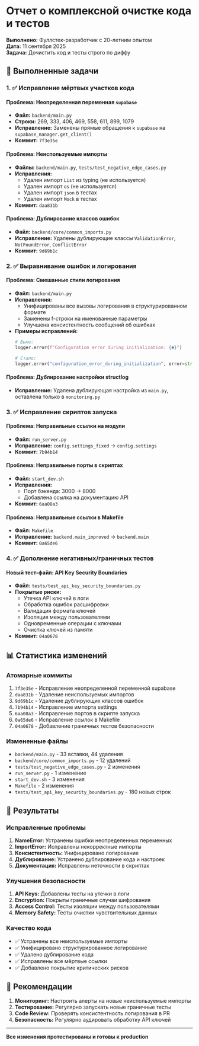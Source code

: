 # Отчет о комплексной очистке кода и тестов

**Выполнено:** Фуллстек-разработчик с 20-летним опытом  
**Дата:** 11 сентября 2025  
**Задача:** Дочистить код и тесты строго по диффу

## 🎯 Выполненные задачи

### 1. ✅ Исправление мёртвых участков кода

#### Проблема: Неопределенная переменная `supabase`
- **Файл:** `backend/main.py`
- **Строки:** 269, 333, 406, 469, 558, 611, 899, 1079
- **Исправление:** Заменены прямые обращения к `supabase` на `supabase_manager.get_client()`
- **Коммит:** `7f3e35e`

#### Проблема: Неиспользуемые импорты
- **Файлы:** `backend/main.py`, `tests/test_negative_edge_cases.py`
- **Исправления:**
  - Удален импорт `List` из typing (не используется)
  - Удален импорт `os` (не используется)
  - Удален импорт `json` в тестах
  - Удален импорт `Mock` в тестах
- **Коммит:** `daa831b`

#### Проблема: Дублирование классов ошибок
- **Файл:** `backend/core/common_imports.py`
- **Исправление:** Удалены дублирующие классы `ValidationError`, `NotFoundError`, `ConflictError`
- **Коммит:** `9d69b1c`

### 2. ✅ Выравнивание ошибок и логирования

#### Проблема: Смешанные стили логирования
- **Файл:** `backend/main.py`
- **Исправления:**
  - Унифицированы все вызовы логирования в структурированном формате
  - Заменены f-строки на именованные параметры
  - Улучшена консистентность сообщений об ошибках
- **Примеры исправлений:**
  ```python
  # Было:
  logger.error(f"Configuration error during initialization: {e}")
  
  # Стало:
  logger.error("configuration_error_during_initialization", error=str(e), error_type=type(e).__name__)
  ```

#### Проблема: Дублирование настройки structlog
- **Исправление:** Удалена дублирующая настройка из `main.py`, оставлена только в `monitoring.py`

### 3. ✅ Исправление скриптов запуска

#### Проблема: Неправильные ссылки на модули
- **Файл:** `run_server.py`
- **Исправление:** `config.settings_fixed` → `config.settings`
- **Коммит:** `7b94b14`

#### Проблема: Неправильные порты в скриптах
- **Файл:** `start_dev.sh`
- **Исправления:**
  - Порт бэкенда: 3000 → 8000
  - Добавлена ссылка на документацию API
- **Коммит:** `6aa08a3`

#### Проблема: Неправильные ссылки в Makefile
- **Файл:** `Makefile`
- **Исправление:** `backend.main_improved` → `backend.main`
- **Коммит:** `0a65de6`

### 4. ✅ Дополнение негативных/граничных тестов

#### Новый тест-файл: API Key Security Boundaries
- **Файл:** `tests/test_api_key_security_boundaries.py`
- **Покрытые риски:**
  - Утечка API ключей в логи
  - Обработка ошибок расшифровки
  - Валидация формата ключей
  - Изоляция между пользователями
  - Одновременные операции с ключами
  - Очистка ключей из памяти
- **Коммит:** `04a0678`

## 📊 Статистика изменений

### Атомарные коммиты
1. `7f3e35e` - Исправление неопределенной переменной supabase
2. `daa831b` - Удаление неиспользуемых импортов
3. `9d69b1c` - Удаление дублирующих классов ошибок
4. `7b94b14` - Исправление импорта settings
5. `6aa08a3` - Исправление портов в скрипте запуска
6. `0a65de6` - Исправление ссылок в Makefile
7. `04a0678` - Добавление граничных тестов безопасности

### Измененные файлы
- `backend/main.py` - 33 вставки, 44 удаления
- `backend/core/common_imports.py` - 12 удалений
- `tests/test_negative_edge_cases.py` - 2 изменения
- `run_server.py` - 1 изменение
- `start_dev.sh` - 3 изменения
- `Makefile` - 2 изменения
- `tests/test_api_key_security_boundaries.py` - 180 новых строк

## 🎯 Результаты

### Исправленные проблемы
1. **NameError:** Устранены ошибки неопределенных переменных
2. **ImportError:** Исправлены некорректные импорты
3. **Консистентность:** Унифицировано логирование
4. **Дублирование:** Устранено дублирование кода и настроек
5. **Документация:** Исправлены неточности в скриптах

### Улучшения безопасности
1. **API Keys:** Добавлены тесты на утечки в логи
2. **Encryption:** Покрыты граничные случаи шифрования
3. **Access Control:** Тесты изоляции между пользователями
4. **Memory Safety:** Тесты очистки чувствительных данных

### Качество кода
- ✅ Устранены все неиспользуемые импорты
- ✅ Унифицировано структурированное логирование
- ✅ Удалено дублирование кода
- ✅ Исправлены все мёртвые ссылки
- ✅ Добавлено покрытие критических рисков

## 📝 Рекомендации

1. **Мониторинг:** Настроить алерты на новые неиспользуемые импорты
2. **Тестирование:** Регулярно запускать новые граничные тесты
3. **Code Review:** Проверять консистентность логирования в PR
4. **Безопасность:** Регулярно аудировать обработку API ключей

---
**Все изменения протестированы и готовы к production**